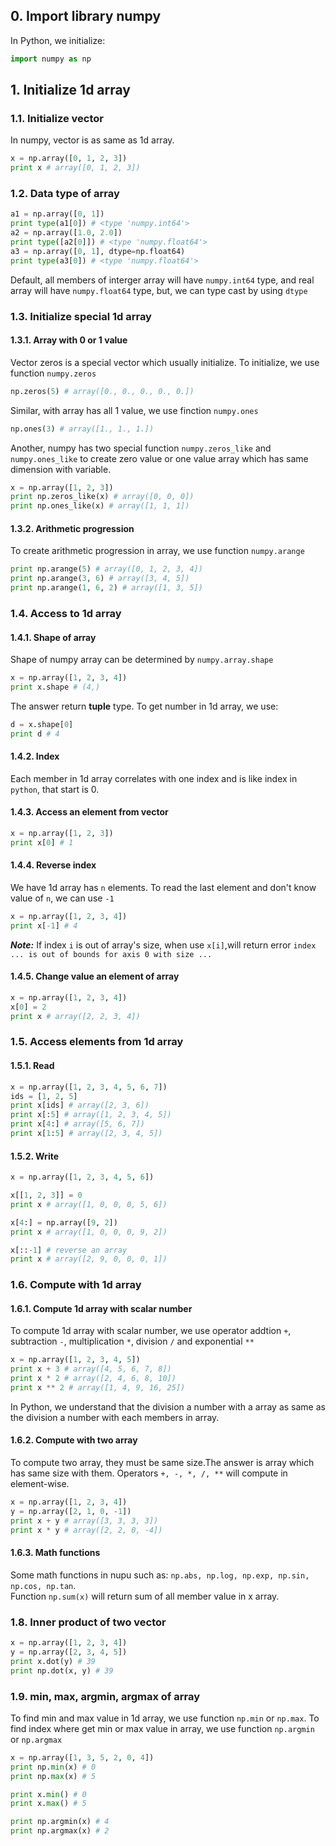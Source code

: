 ## 0. Import library numpy
In Python, we initialize:
```python
import numpy as np
```
## 1. Initialize 1d array
### 1.1. Initialize vector
In numpy, vector is as same as 1d array.
```python
x = np.array([0, 1, 2, 3])
print x # array([0, 1, 2, 3])
```
### 1.2. Data type of array
```python
a1 = np.array([0, 1])
print type(a1[0]) # <type 'numpy.int64'>
a2 = np.array([1.0, 2.0])
print type([a2[0]]) # <type 'numpy.float64'>
a3 = np.array([0, 1], dtype=np.float64)
print type(a3[0]) # <type 'numpy.float64'>
```
Default, all members of interger array will have ```numpy.int64``` type, and real array will have ```numpy.float64``` type, but, we can type cast by using ```dtype```
### 1.3. Initialize special 1d array
#### 1.3.1. Array with 0 or 1 value
Vector zeros is a special vector which usually initialize. To initialize, we use function ```numpy.zeros```
```python
np.zeros(5) # array([0., 0., 0., 0., 0.])
```
Similar, with array has all 1 value, we use finction ```numpy.ones```
```python
np.ones(3) # array([1., 1., 1.])
```
Another, numpy has two special function ```numpy.zeros_like``` and ```numpy.ones_like``` to create zero value or one value array which has same dimension with variable.
```python
x = np.array([1, 2, 3])
print np.zeros_like(x) # array([0, 0, 0])
print np.ones_like(x) # array([1, 1, 1])
```
#### 1.3.2. Arithmetic progression
To create arithmetic progression in array, we use function ```numpy.arange```
```python
print np.arange(5) # array([0, 1, 2, 3, 4])
print np.arange(3, 6) # array([3, 4, 5])
print np.arange(1, 6, 2) # array([1, 3, 5])
```
### 1.4. Access to 1d array
#### 1.4.1. Shape of array
Shape of numpy array can be determined by ```numpy.array.shape```
```python
x = np.array([1, 2, 3, 4])
print x.shape # (4,)
```
The answer return **tuple** type. To get number in 1d array, we use:
```python
d = x.shape[0]
print d # 4
```
#### 1.4.2. Index
Each member in 1d array correlates with one index and is like index in ```python```, that start is 0.
#### 1.4.3. Access an element from vector
```python
x = np.array([1, 2, 3])
print x[0] # 1
```
#### 1.4.4. Reverse index
We have 1d array has ```n``` elements. To read the last element and don't know value of ```n```, we can use ```-1```
```python
x = np.array([1, 2, 3, 4])
print x[-1] # 4
```
***Note:*** If index ```i``` is out of array's size, when use ```x[i]```,will return error ```index ... is out of bounds for axis 0 with size ...```
#### 1.4.5. Change value an element of array
```python
x = np.array([1, 2, 3, 4])
x[0] = 2
print x # array([2, 2, 3, 4])
```
### 1.5. Access elements from 1d array
#### 1.5.1. Read
```python
x = np.array([1, 2, 3, 4, 5, 6, 7])
ids = [1, 2, 5]
print x[ids] # array([2, 3, 6])
print x[:5] # array([1, 2, 3, 4, 5])
print x[4:] # array([5, 6, 7])
print x[1:5] # array([2, 3, 4, 5])
```
#### 1.5.2. Write
```python
x = np.array([1, 2, 3, 4, 5, 6])

x[[1, 2, 3]] = 0
print x # array([1, 0, 0, 0, 5, 6])

x[4:] = np.array([9, 2])
print x # array([1, 0, 0, 0, 9, 2])

x[::-1] # reverse an array
print x # array([2, 9, 0, 0, 0, 1])
```
### 1.6. Compute with 1d array 
#### 1.6.1. Compute 1d array with scalar number
To compute 1d array with scalar number, we use operator addtion ```+```, subtraction ```-```, multiplication ```*```, division ```/``` and exponential ```**```
```python
x = np.array([1, 2, 3, 4, 5])
print x + 3 # array([4, 5, 6, 7, 8])
print x * 2 # array([2, 4, 6, 8, 10])
print x ** 2 # array([1, 4, 9, 16, 25])
```
In Python, we understand that the division a number with a array as same as the division a number with each members in array.
#### 1.6.2. Compute with two array
To compute two array, they must be same size.The answer is array which has same size with them. Operators ```+, -, *, /, **``` will compute in element-wise.
```python
x = np.array([1, 2, 3, 4])
y = np.array([2, 1, 0, -1])
print x + y # array([3, 3, 3, 3])
print x * y # array([2, 2, 0, -4])
```
#### 1.6.3. Math functions
Some math functions in nupu such as: ```np.abs, np.log, np.exp, np.sin, np.cos, np.tan```.<br>
Function ```np.sum(x)``` will return sum of all member value in x array.
### 1.8. Inner product of two vector
```python
x = np.array([1, 2, 3, 4])
y = np.array([2, 3, 4, 5])
print x.dot(y) # 39
print np.dot(x, y) # 39
```
### 1.9. min, max, argmin, argmax of array
To find min and max value in 1d array, we use function ```np.min``` or ```np.max```. To find index where get min or max value in array, we use function ```np.argmin``` or ```np.argmax```
```python
x = np.array([1, 3, 5, 2, 0, 4])
print np.min(x) # 0
print np.max(x) # 5

print x.min() # 0
print x.max() # 5

print np.argmin(x) # 4
print np.argmax(x) # 2
```